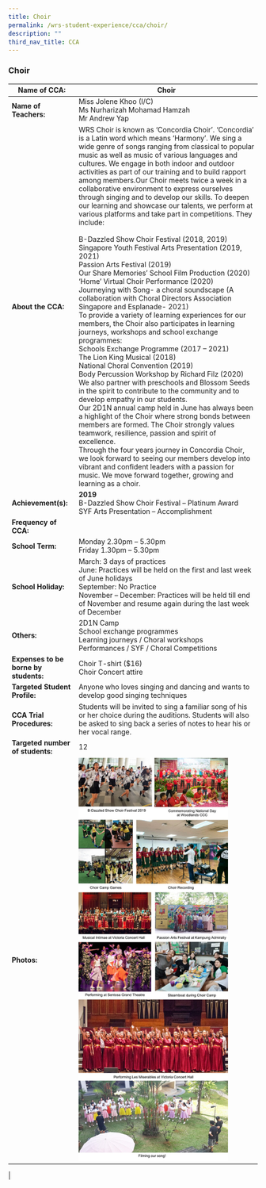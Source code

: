 ```yaml
---
title: Choir
permalink: /wrs-student-experience/cca/choir/
description: ""
third_nav_title: CCA
---
```

### **Choir**

| Name of CCA: | Choir |
|---|---|
| **Name of Teachers:** | Miss Jolene Khoo (I/C)<br>Ms Nurharizah Mohamad Hamzah<br>Mr Andrew Yap |
| **About the CCA:** | WRS Choir is known as ‘Concordia Choir’. ‘Concordia’ is a Latin word which means ‘Harmony’. We sing a wide genre of songs ranging from classical to popular music as well as music of various languages and cultures. We engage in both indoor and outdoor activities as part of our training and to build rapport among members.Our Choir meets twice a week in a collaborative environment to express ourselves through singing and to develop our skills. To deepen our learning and showcase our talents, we perform at various platforms and take part in competitions. They include:<br><br>B-Dazzled Show Choir Festival (2018, 2019)<br>Singapore Youth Festival Arts Presentation (2019, 2021)<br>Passion Arts Festival (2019)<br>Our Share Memories’ School Film Production (2020)<br> ‘Home’ Virtual Choir Performance (2020)<br> Journeying with Song- a choral soundscape (A collaboration with Choral Directors Association Singapore and Esplanade- 2021)<br>To provide a variety of learning experiences for our members, the Choir also participates in learning journeys, workshops and school exchange programmes:<br>Schools Exchange Programme (2017 – 2021)<br>The Lion King Musical (2018)<br>National Choral Convention (2019)<br>Body Percussion Workshop by Richard Filz (2020)<br>We also partner with preschools and Blossom Seeds in the spirit to contribute to the community and to develop empathy in our students.<br>Our 2D1N annual camp held in June has always been a highlight of the Choir where strong bonds between members are formed. The Choir strongly values teamwork, resilience, passion and spirit of excellence.<br>Through the four years journey in Concordia Choir, we look forward to seeing our members develop into vibrant and confident leaders with a passion for music. We move forward together, growing and learning as a choir. |
| **Achievement(s):** | **2019**<br>B-Dazzled Show Choir Festival – Platinum Award<br>SYF Arts Presentation – Accomplishment |
| **Frequency of CCA:** |  |
| **School Term:** | Monday 2.30pm – 5.30pm<br>Friday 1.30pm – 5.30pm |
| **School Holiday:** | March: 3 days of practices<br>June: Practices will be held on the first and last week of June holidays<br>September: No Practice<br>November – December: Practices will be held till end of November and resume again during the last week of December |
| **Others:** | 2D1N Camp<br>School exchange programmes<br>Learning journeys / Choral workshops<br>Performances / SYF / Choral Competitions |
| **Expenses to be borne by students:** | Choir T-shirt ($16)<br>Choir Concert attire |
| **Targeted Student Profile:** | Anyone who loves singing and dancing and wants to develop good singing techniques |
| **CCA Trial Procedures:** | Students will be invited to sing a familiar song of his or her choice during the auditions. Students will also be asked to sing back a series of notes to hear his or her vocal range. |
| **Targeted number of students:** | 12 |
| **Photos:** | <img style="width:85%" src="/images/choir.jpg"> |
|